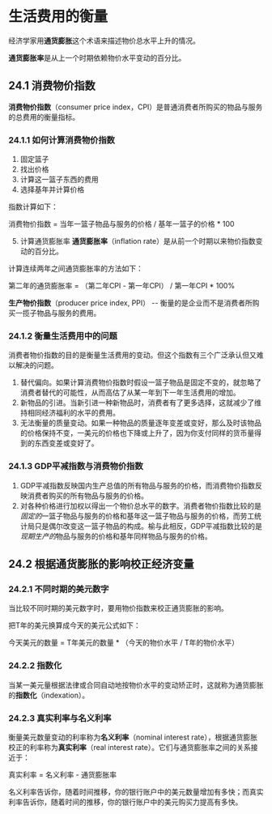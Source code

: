 # 生活费用的衡量

经济学家用**通货膨胀**这个术语来描述物价总水平上升的情况。

**通货膨胀率**是从上一个时期依赖物价水平变动的百分比。

## 24.1 消费物价指数

**消费物价指数**（consumer price index，CPI）是普通消费者所购买的物品与服务的总费用的衡量指标。

### 24.1.1 如何计算消费物价指数
1. 固定篮子
2. 找出价格
3. 计算这一篮子东西的费用
4. 选择基年并计算价格

指数计算如下：

消费物价指数 = 当年一篮子物品与服务的价格 / 基年一篮子的价格 * 100

5. 计算通货膨胀率
**通货膨胀率**（inflation rate）是从前一个时期以来物价指数变动的百分比。

计算连续两年之间通货膨胀率的方法如下：

第二年的通货膨胀率 = （第二年CPI - 第一年CPI） / 第一年CPI * 100%


**生产物价指数**（producer price index, PPI） -- 衡量的是企业而不是消费者所购买一揽子物品与服务的费用。

### 24.1.2 衡量生活费用中的问题
消费者物价指数的目的是衡量生活费用的变动。但这个指数有三个广泛承认但又难以解决的问题。
1. 替代偏向。如果计算消费物价指数时假设一篮子物品是固定不变的，就忽略了消费者替代的可能性，从而高估了从某一年到下一年生活费用的增加。
2. 新物品的引进。当新引进一种新物品时，消费者有了更多选择，这就减少了维持相同经济福利的水平的费用。
3. 无法衡量的质量变动。如果一种物品的质量逐年变差或变好，那么及时该物品的价格保持不变，一美元的价格也下降或上升了，因为你支付同样的货币量得到的东西变差或变好了。

### 24.1.3 GDP平减指数与消费物价指数
1. GDP平减指数反映国内生产总值的所有物品与服务的价格，而消费物价指数反映消费者购买的所有物品与服务的价格。
2. 对各种价格进行加权以得出一个物价总水平的数字。消费者物价指数比较的是*固定的*一篮子物品与服务的价格和基年这一篮子物品与服务的价格，而劳工统计局只是偶尔改变这一篮子物品的构成。榆与此相反，GDP平减指数比较的是*现期生产的*物品与服务的价格和基年同样物品与服务的价格。

## 24.2 根据通货膨胀的影响校正经济变量

### 24.2.1 不同时期的美元数字
当比较不同时期的美元数字时，要用物价指数来校正通货膨胀的影响。

把T年的美元换算成今天的美元公式如下：

今天美元的数量 = T年美元的数量 * （今天的物价水平 / T年的物价水平）

### 24.2.2 指数化
当某一美元量根据法律或合同自动地按物价水平的变动矫正时，这就称为通货膨胀的**指数化**（indexation）。

### 24.2.3 真实利率与名义利率
衡量美元数量变动的利率称为**名义利率**（nominal interest rate），根据通货膨胀校正的利率称为**真实利率**（real interest rate）。它们与通货膨胀率之间的关系接近于：

真实利率 = 名义利率 - 通货膨胀率

名义利率告诉你，随着时间推移，你的银行账户中的美元数量增加有多快；而真实利率告诉你，随着时间的推移，你的银行账户中的美元购买力提高有多快。



